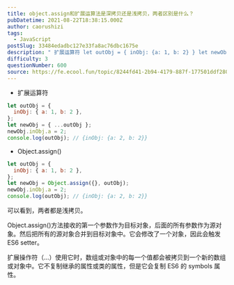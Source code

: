 ```yaml
---
title: object.assign和扩展运算法是深拷贝还是浅拷贝，两者区别是什么？
pubDatetime: 2021-08-22T18:38:15.000Z
author: caorushizi
tags:
  - JavaScript
postSlug: 33484edadbc127e33fa8ac76dbc1675e
description: " 扩展运算符 let outObj = { inObj: {a: 1, b: 2} } let newObj = {...outObj} newObj.inObj.a = 2 console.log(outObj) // {inObj: {a: 2, b: 2}} Object.assign() let outObj = { inObj: {a: 1, b: 2} } let newObj = O"
difficulty: 3
questionNumber: 600
source: https://fe.ecool.fun/topic/8244fd41-2b94-4179-887f-177501ddf280
---
```


- 扩展运算符

```js
let outObj = {
  inObj: { a: 1, b: 2 },
};
let newObj = { ...outObj };
newObj.inObj.a = 2;
console.log(outObj); // {inObj: {a: 2, b: 2}}
```

- Object.assign()

```js
let outObj = {
  inObj: { a: 1, b: 2 },
};
let newObj = Object.assign({}, outObj);
newObj.inObj.a = 2;
console.log(outObj); // {inObj: {a: 2, b: 2}}
```

可以看到，两者都是浅拷贝。

Object.assign()方法接收的第一个参数作为目标对象，后面的所有参数作为源对象。然后把所有的源对象合并到目标对象中。它会修改了一个对象，因此会触发 ES6 setter。

扩展操作符（…）使用它时，数组或对象中的每一个值都会被拷贝到一个新的数组或对象中。它不复制继承的属性或类的属性，但是它会复制 ES6 的 symbols 属性。
